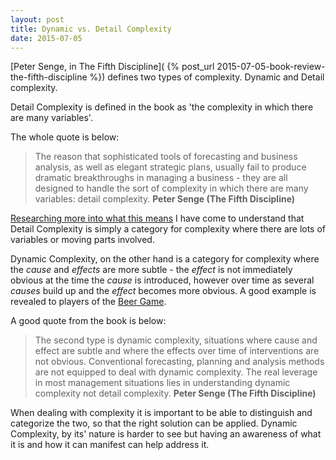 ```yaml
---
layout: post
title: Dynamic vs. Detail Complexity
date: 2015-07-05
---
```


[Peter Senge, in The Fifth Discipline](
{% post_url 2015-07-05-book-review-the-fifth-discipline %}) defines two types 
of complexity. Dynamic and Detail complexity.

Detail Complexity is defined in the book as 'the complexity in which there
are many variables'.

<!--more-->

The whole quote is below:

> The reason that sophisticated tools of forecasting and business analysis, as
> well as elegant strategic plans, usually fail to produce dramatic
> breakthroughs in managing a business - they are all designed to handle the
> sort of complexity in which there are many variables: detail complexity.
> **Peter Senge (The Fifth Discipline)**

[Researching more into what this
means](https://hbr.org/2013/09/our-self-inflicted-complexity/) I have come to
understand that Detail Complexity is simply a category for complexity where
there are lots of variables or moving parts involved.

Dynamic Complexity, on the other hand is a category for complexity where the
_cause_ and _effects_ are more subtle - the _effect_ is not immediately obvious
at the time the _cause_ is introduced, however over time as several _causes_
build up and the _effect_ becomes more obvious. A good example is revealed to
players of the [Beer
Game](http://newsoffice.mit.edu/2012/manufacturing-beer-game-0503).

A good quote from the book is below:

> The second type is dynamic complexity, situations where cause and effect are
> subtle and where the effects over time of interventions are not obvious.
> Conventional forecasting, planning and analysis methods are not equipped to
> deal with dynamic complexity. The real leverage in most management situations
> lies in understanding dynamic complexity not detail complexity.  **Peter
> Senge (The Fifth Discipline)**

When dealing with complexity it is important to be able to distinguish and
categorize the two, so that the right solution can be applied. Dynamic
Complexity, by its' nature is harder to see but having an awareness of what it
is and how it can manifest can help address it.
